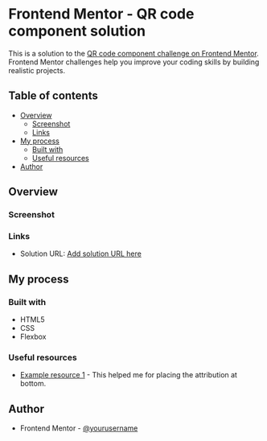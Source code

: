 # Frontend Mentor - QR code component solution

This is a solution to the [QR code component challenge on Frontend Mentor](https://www.frontendmentor.io/challenges/qr-code-component-iux_sIO_H). Frontend Mentor challenges help you improve your coding skills by building realistic projects. 

## Table of contents

- [Overview](#overview)
  - [Screenshot](#screenshot)
  - [Links](#links)
- [My process](#my-process)
  - [Built with](#built-with)
  - [Useful resources](#useful-resources)
- [Author](#author)

## Overview

### Screenshot

[](design\screenshot.png)

### Links

- Solution URL: [Add solution URL here](https://your-solution-url.com)

## My process

### Built with

- HTML5
- CSS
- Flexbox

### Useful resources

- [Example resource 1](https://stackoverflow.com/questions/31000885/align-an-element-to-bottom-with-flexbox) - This helped me for placing the attribution at bottom.

## Author

- Frontend Mentor - [@yourusername](https://www.frontendmentor.io/profile/ramroman163)
